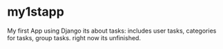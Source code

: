 # my1stapp
My first App using Django its about tasks:
includes user tasks, categories for tasks, group tasks.
right now its unfinished.
